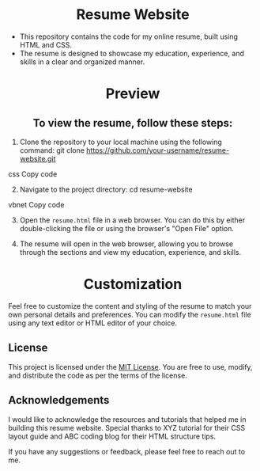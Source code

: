 <h1 align="center"> Resume Website</h1>

- This repository contains the code for my online resume, built using HTML and CSS.
-  The resume is designed to showcase my education, experience, and skills in a clear and organized manner.

<h1 align="center"> Preview</h1>

<h2 align="center">To view the resume, follow these steps:</h2>

1. Clone the repository to your local machine using the following command:
git clone https://github.com/your-username/resume-website.git

css
Copy code

2. Navigate to the project directory:
cd resume-website

vbnet
Copy code

3. Open the `resume.html` file in a web browser. You can do this by either double-clicking the file or using the browser's "Open File" option.

4. The resume will open in the web browser, allowing you to browse through the sections and view my education, experience, and skills.

<h1 align="center">Customization</h1>

Feel free to customize the content and styling of the resume to match your own personal details and preferences. You can modify the `resume.html` file using any text editor or HTML editor of your choice.

## License

This project is licensed under the [MIT License](LICENSE). You are free to use, modify, and distribute the code as per the terms of the license.

## Acknowledgements

I would like to acknowledge the resources and tutorials that helped me in building this resume website. Special thanks to XYZ tutorial for their CSS layout guide and ABC coding blog for their HTML structure tips.

If you have any suggestions or feedback, please feel free to reach out to me.
